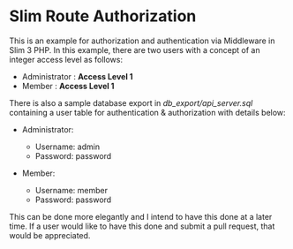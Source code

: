 # Slim Route Authorization

This is an example for authorization and authentication via Middleware in Slim 3 PHP. 
In this example, there are two users with a concept of an integer access level as follows:
- Administrator : **Access Level 1**
- Member : **Access Level 1**

There is also a sample database export in *db_export/api_server.sql* containing a user table for authentication & authorization with details below:
- Administrator:
    - Username: admin
    - Password: password

- Member:
    - Username: member
    - Password: password

This can be done more elegantly and I intend to have this done at a later time. If a user would like to have this done and submit a pull request, that would be appreciated.
